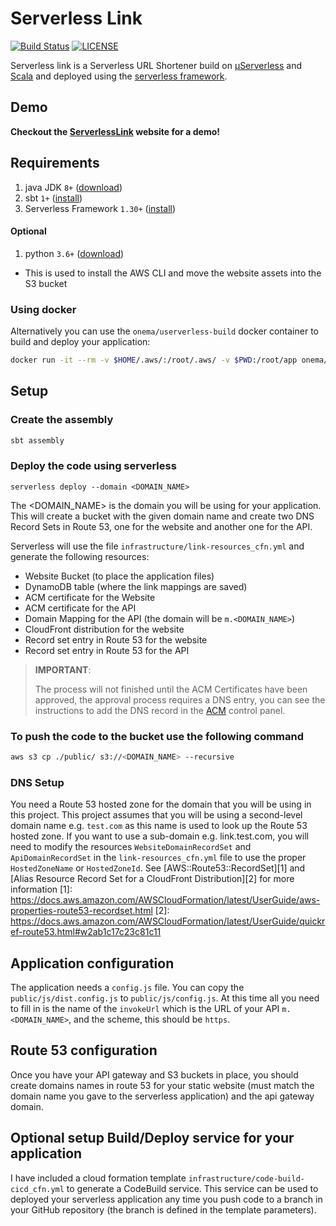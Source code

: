 # Serverless Link
[![Build Status](https://codebuild.us-east-1.amazonaws.com/badges?uuid=eyJlbmNyeXB0ZWREYXRhIjoiSnM1S0JxcmlUSURBSEpXZEMrakdFdDJHT1JMenBBM2M4UDJhTFV4TC93OFZXaDZzSHJUM1ZQS09acUt5RkM2SzYwQkRqWGpoZmtpTjhyV09XSDR5K0RJPSIsIml2UGFyYW1ldGVyU3BlYyI6IkhYR2s5blQyOXQweFlCU0QiLCJtYXRlcmlhbFNldFNlcmlhbCI6MX0%3D&branch=master)](https://console.aws.amazon.com/codebuild/home?region=us-east-1#/projects/ServerlessLink/view)
[![LICENSE](https://img.shields.io/badge/license-Apache--2.0-blue.svg?longCache=true&style=flat-square)](LICENSE)

Serverless link is a Serverless URL Shortener build on [µServerless](https://github.com/onema/uServerless) and [Scala](https://www.scala-lang.org/)
and deployed using the [serverless framework](https://serverless.com).

## Demo
**Checkout the [ServerlessLink](http://serverless.link) website for a demo!**

## Requirements
1. java JDK `8+` ([download](https://www.java.com/en/download/))
1. sbt `1+` ([install](https://www.scala-sbt.org/1.0/docs/Setup.html))
1. Serverless Framework `1.30+` ([install](https://serverless.com/framework/docs/getting-started/))

#### Optional
1. python `3.6+` ([download](https://www.python.org/downloads/))
  * This is used to install the AWS CLI and move the website assets into the S3 bucket

### Using docker
Alternatively you can use the `onema/userverless-build` docker container to build and deploy your application:
```bash
docker run -it --rm -v $HOME/.aws/:/root/.aws/ -v $PWD:/root/app onema/userverless-build bash
```

## Setup
### Create the assembly

```bash
sbt assembly
```

### Deploy the code using serverless

```
serverless deploy --domain <DOMAIN_NAME>
```
The <DOMAIN_NAME> is the domain you will be using for your application. This will create a bucket with the given domain name
and create two DNS Record Sets in Route 53, one for the website and another one for the API.

Serverless will use the file `infrastructure/link-resources_cfn.yml` and generate the following resources:

* Website Bucket (to place the application files)
* DynamoDB table (where the link mappings are saved)
* ACM certificate for the Website
* ACM certificate for the API 
* Domain Mapping for the API (the domain will be `m.<DOMAIN_NAME>`)
* CloudFront distribution for the website
* Record set entry in Route 53 for the website
* Record set entry in Route 53 for the API

> **IMPORTANT**:
> 
> The process will not finished until the ACM Certificates have been approved, the approval process requires a DNS entry, 
> you can see the instructions to add the DNS record in the [ACM](https://console.aws.amazon.com/acm/home?region=us-east-1#) control panel.  

### To push the code to the bucket use the following command

```bash
aws s3 cp ./public/ s3://<DOMAIN_NAME> --recursive
```

### DNS Setup
You need a Route 53 hosted zone for the domain that you will be using in this project. This project assumes that 
you will be using a second-level domain name e.g. `test.com` as this name is used to look up the Route 53 hosted zone.
If you want to use a sub-domain e.g. link.test.com, you will need to modify the resources `WebsiteDomainRecordSet` and 
 `ApiDomainRecordSet` in the `link-resources_cfn.yml` file to use the proper  `HostedZoneName` or `HostedZoneId`.
 See [AWS::Route53::RecordSet][1] and [Alias Resource Record Set for a CloudFront Distribution][2] for more information
[1]: https://docs.aws.amazon.com/AWSCloudFormation/latest/UserGuide/aws-properties-route53-recordset.html
[2]: https://docs.aws.amazon.com/AWSCloudFormation/latest/UserGuide/quickref-route53.html#w2ab1c17c23c81c11

## Application configuration
The application needs a `config.js` file. You can copy the `public/js/dist.config.js` to `public/js/config.js`. At this time
all you need to fill in is the name of the `invokeUrl` which is the URL of your API `m.<DOMAIN_NAME>`, and the scheme, this should be `https`.

## Route 53 configuration 
Once you have your API gateway and S3 buckets in place, you should create domains names in route 53 for your static website 
(must match the domain name you gave to the serverless application) and  the api gateway domain.

## Optional setup Build/Deploy service for your application
I have included a cloud formation template `infrastructure/code-build-cicd_cfn.yml` to generate a CodeBuild service. 
This service can be used to deployed your serverless application  any time you push code to a branch in your GitHub repository 
(the branch is defined in the template parameters).
